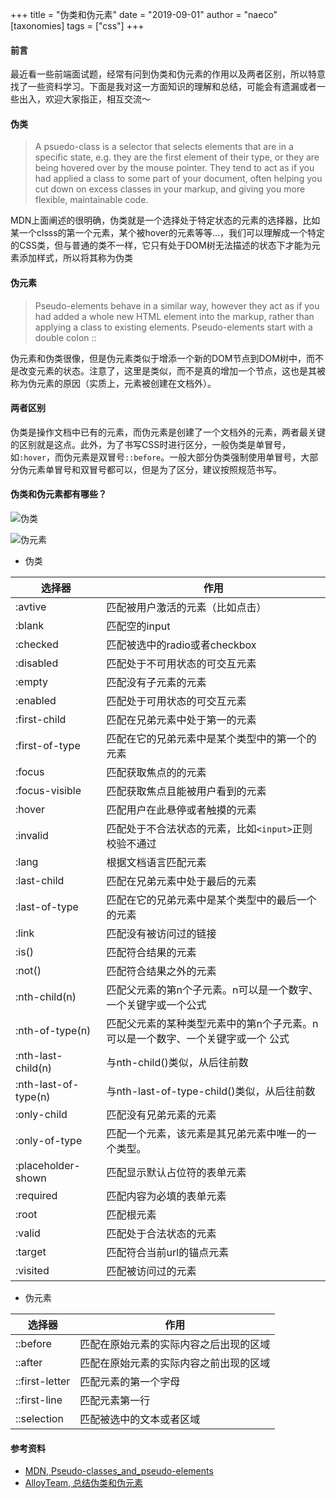 +++
title = "伪类和伪元素"
date = "2019-09-01"
author = "naeco"
[taxonomies]
tags = ["css"]
+++

#### 前言
最近看一些前端面试题，经常有问到伪类和伪元素的作用以及两者区别，所以特意找了一些资料学习。下面是我对这一方面知识的理解和总结，可能会有遗漏或者一些出入，欢迎大家指正，相互交流～


#### 伪类

> A psuedo-class is a selector that selects elements that are in a specific state, e.g. they are the first element of their type, or they are being hovered over by the mouse pointer. They tend to act as if you had applied a class to some part of your document, often helping you cut down on excess classes in your markup, and giving you more flexible, maintainable code.

MDN上面阐述的很明确，伪类就是一个选择处于特定状态的元素的选择器，比如某一个clsss的第一个元素，某个被hover的元素等等...，我们可以理解成一个特定的CSS类，但与普通的类不一样，它只有处于DOM树无法描述的状态下才能为元素添加样式，所以将其称为伪类


#### 伪元素

> Pseudo-elements behave in a similar way, however they act as if you had added a whole new HTML element into the markup, rather than applying a class to existing elements. Pseudo-elements start with a double colon ::

伪元素和伪类很像，但是伪元素类似于增添一个新的DOM节点到DOM树中，而不是改变元素的状态。注意了，这里是类似，而不是真的增加一个节点，这也是其被称为伪元素的原因（实质上，元素被创建在文档外）。


#### 两者区别
伪类是操作文档中已有的元素，而伪元素是创建了一个文档外的元素，两者最关键的区别就是这点。此外，为了书写CSS时进行区分，一般伪类是单冒号，如`:hover`，而伪元素是双冒号`::before`。一般大部分伪类强制使用单冒号，大部分伪元素单冒号和双冒号都可以，但是为了区分，建议按照规范书写。


#### 伪类和伪元素都有哪些？

![伪类](https://user-gold-cdn.xitu.io/2019/9/1/16ceac430d44fc54?w=594&h=537&f=png&s=50228)

![伪元素](https://user-gold-cdn.xitu.io/2019/9/1/16ceac464bbf0add?w=491&h=212&f=png&s=17507)

- 伪类

| 选择器               | 作用                                                         |
| -------------------- | ------------------------------------------------------------ |
| :avtive              | 匹配被用户激活的元素（比如点击）                             |
| :blank               | 匹配空的input                                                |
| :checked             | 匹配被选中的radio或者checkbox                                |
| :disabled            | 匹配处于不可用状态的可交互元素                               |
| :empty               | 匹配没有子元素的元素                                         |
| :enabled             | 匹配处于可用状态的可交互元素                                 |
| :first-child         | 匹配在兄弟元素中处于第一的元素                               |
| :first-of-type       | 匹配在它的兄弟元素中是某个类型中的第一个的元素               |
| :focus               | 匹配获取焦点的的元素                                         |
| :focus-visible       | 匹配获取焦点且能被用户看到的元素                             |
| :hover               | 匹配用户在此悬停或者触摸的元素                               |
| :invalid             | 匹配处于不合法状态的元素，比如`<input>`正则校验不通过        |
| :lang                | 根据文档语言匹配元素                                         |
| :last-child          | 匹配在兄弟元素中处于最后的元素                               |
| :last-of-type        | 匹配在它的兄弟元素中是某个类型中的最后一个的元素             |
| :link                | 匹配没有被访问过的链接                                       |
| :is()                | 匹配符合结果的元素                                           |
| :not()               | 匹配符合结果之外的元素                                       |
| :nth-child(n)        | 匹配父元素的第n个子元素。n可以是一个数字、一个关键字或一个公式 |
| :nth-of-type(n)      | 匹配父元素的某种类型元素中的第n个子元素。n可以是一个数字、一个关键字或一个  公式 |
| :nth-last-child(n)   | 与nth-child()类似，从后往前数                                |
| :nth-last-of-type(n) | 与nth-last-of-type-child()类似，从后往前数                   |
| :only-child          | 匹配没有兄弟元素的元素                                       |
| :only-of-type        | 匹配一个元素，该元素是其兄弟元素中唯一的一个类型。           |
| :placeholder-shown   | 匹配显示默认占位符的表单元素                                 |
| :required            | 匹配内容为必填的表单元素                                     |
| :root                | 匹配根元素                                                   |
| :valid               | 匹配处于合法状态的元素                                       |
| :target              | 匹配符合当前url的锚点元素                                    |
| :visited             | 匹配被访问过的元素                                           |

- 伪元素

| 选择器         | 作用                                   |
| -------------- | -------------------------------------- |
| ::before       | 匹配在原始元素的实际内容之后出现的区域 |
| ::after        | 匹配在原始元素的实际内容之前出现的区域 |
| ::first-letter | 匹配元素的第一个字母                   |
| ::first-line   | 匹配元素第一行                         |
| ::selection    | 匹配被选中的文本或者区域               |



#### 参考资料

- [MDN, Pseudo-classes_and_pseudo-elements](https://developer.mozilla.org/en-US/docs/Learn/CSS/Building_blocks/Selectors/Pseudo-classes_and_pseudo-elements)
- [AlloyTeam, 总结伪类和伪元素](http://www.alloyteam.com/2016/05/summary-of-pseudo-classes-and-pseudo-elements/)